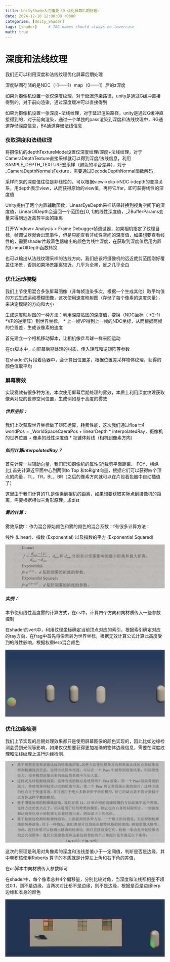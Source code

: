 ```yaml
---
title: UnityShade入门精要（9·优化屏幕后期处理）
date: 2024-12-10 12:00:00 +0800
categories: [Unity_Shader]
tags: [shader]     # TAG names should always be lowercase
math: true
---
```

# 深度和法线纹理
我们还可以利用深度和法线纹理优化屏幕后期处理

深度贴图存储的是NDC（-1——1）map（0——1）后的z深度

如果为摄像机设置一张仅深度纹理，对于延迟渲染路径，unity是通过G缓冲直接得到的，对于前向渲染，通过深度缓冲可以直接得到

如果为摄像机设置一张深度+法线纹理，对于延迟渲染路径，unity是通过G缓冲直接得到的，对于前向渲染，通过一个单独的pass渲染到深度和法线纹理中，RG通道存储深度信息，BA通道存储法线信息

### 获取深度和法线纹理

将摄像机的depthTextureMode设置仅深度纹理/深度+法线纹理，对于CameraDepthTexture直接采样就可以得到深度/法线信息，利用SAMPLE_DEPTH_TEXTURE宏采样（避免的平台差异），对于_CameraDepthNormalsTexture，需要通过DecodeDepthNormal函数解码，

采样而来的深度值往往是非线性的，可以根据view->clip->NDC->depth的变换关系，用depth表示view，从而获得原始的view值，再将它/far，即可获得线性的深度值

Unity提供了两个内置辅助函数，LinearEyeDepth采样结果转换到视角空间下的深度值，LinearOlDepth会返回一个范围在[O, 1]的线性深度值，_ZBufferParams变量来得到远近裁剪平面的距离

打开Window> Analysis > Frame Debugger帧调试器，如果相机指定了纹理目标，帧调试器就会出现事件，但是只能查看非线性空间的深度值，如果想要查看线性的，需要shader片段着色器输出的颜色为线性深度，在获取到深度值后用内置的LinearOlDepth函数转换

也可以输出从法线纹理采样的法线方向，我们应该将摄像机的远近裁剪范围刚好覆盖住场景，否则如果场景距离较近，几乎为全黑，反之几乎全白
### 优化运动模糊
我们上节使用混合多张屏幕图像（非每帧渲染多次，根据一个生成其他）取平均值的方式生成运动模糊图像，这次使用速度映射图（存储了每个像素的速度矢量），来决定模糊的方向和大小

生成速度映射图的一种方法：利用深度贴图的深度值，变换（NDC坐标（ *2-1） *VP的逆矩阵）到世界坐标， * 上一帧VP得到上一帧的NDC坐标，从而根据两帧的位置差，生成该像素的速度

首先建立一个相机移动脚本，让相机像乒乓球一样来回运动

在cs脚本中，向屏幕后期处理的材质，传入矩阵和逆矩阵等参数

在shader的片段着色器中，会计算出位置差，根据位置差采样物体纹理，获得的颜色值取平均
### 屏幕雾效
实现雾效有很多种方法，本次使用屏幕后期处理的雾效，本质上利用深度纹理获取像素对应的世界空间位置，生成例如基于高度的雾效

##### 世界坐标：

我们上次获取世界坐标做了矩阵运算，耗费性能，这次我们通过floa七4 worldPos = _WorldSpaceCaeraPos + linearDepth * interpolatedRay，摄像机的世界位置 + 像素的线性深度值 * 视锥体射线（相机到像素方向）

##### 如何计算interpolatedRay？

首先计算一些辅助向量，我们已知摄像机的属性(近裁剪平面距离、 FOY、横纵比),首先计算近平面中心到两侧to Top 和toRight向量，根据它们可以获得四个顶点的向量，TL，TR，BL，BR（之后的像素方向就可以在片段着色器中自动插值了）

这里由于我们计算的TL是像素到相机的距离，如果想要获取实际点到摄像机的距离，需要根据相似三角形原理，求dist

##### 雾的计算：

雾效系数f：作为混合原始颜色和雾的颜色的混合系数：f有很多计算方法：

线性 (Linear)、指数 (Exponential) 以及指数的平方 (Exponential Squared)

![1734281931941](/assets/img/blog/unityshader/雾效系数f.png)
##### 实例：

本节使用线性高度雾的计算方式，在cs中，计算四个方向和向材质传入一些参数控制

在shader的vert中，利用纹理坐标确定当前顶点对应的索引，根据索引确定对应的ray方向，在frag中首先将像素转为世界坐标，根据无效计算公式计算此高度受到的线性影响，根据权重lerp混合颜色

![1734281962389](/assets/img/blog/unityshader/雾效.png)

### 优化边缘检测
我们上节实现的后期处理效果都只是使用屏幕图像的颜色实现的，因此比如边缘检测会受到光照等影响，如果仅仅想要获得更加准确的物体边缘信息，需要在深度纹理和法线纹理上进行边缘检测、

![1734281999494](/assets/img/blog/unityshader/描边方法.png)

这次的原理是利用对角像素的深度和法线差值小于一定阈值，判断是否是边缘，其中卷积核使用Roberts 算子的本质就是计算左上角和右下角的差值，

在cs脚本中向材质传入参数即可

在shader中，每个像素总共4个偏移量，分别比较对角，当深度和法线都相差不超过0.1，则不是边缘，当两次对比都不是边缘，则不是边缘，根据是否是边缘lerp边缘和本身的颜色

![1734282040571](/assets/img/blog/unityshader/边缘检测1.png)